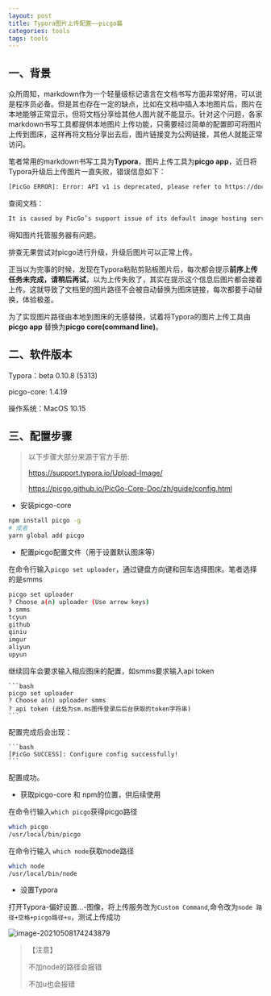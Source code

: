 ```yaml
---
layout: post
title: Typora图片上传配置——picgo篇
categories: tools
tags: tools
---
```


## 一、背景

众所周知，markdown作为一个轻量级标记语言在文档书写方面非常好用，可以说是程序员必备。但是其也存在一定的缺点，比如在文档中插入本地图片后，图片在本地能够正常显示，但将文档分享给其他人图片就不能显示。针对这个问题，各家markdown书写工具都提供本地图片上传功能，只需要经过简单的配置即可将图片上传到图床，这样再将文档分享出去后，图片链接变为公网链接，其他人就能正常访问。

笔者常用的markdown书写工具为**Typora**，图片上传工具为**picgo app**，近日将Typora升级后上传图片一直失败，错误信息如下：

```bash
[PicGo ERROR]: Error: API v1 is deprecated, please refer to https://doc.sm.ms/ for v2 API documentation.
```
查阅文档：

```bash
It is caused by PicGo’s support issue of its default image hosting service: sm.ms, please refer PicGo/PicGo-Core#30, or use other image service other than the default one
```

得知图片托管服务器有问题。

排查无果尝试对picgo进行升级，升级后图片可以正常上传。

正当以为完事的时候，发现在Typora粘贴剪贴板图片后，每次都会提示**前序上传任务未完成，请稍后再试**，以为上传失败了，其实在提示这个信息后图片都会接着上传。这就导致了文档里的图片路径不会被自动替换为图床链接，每次都要手动替换，体验极差。

为了实现图片路径由本地到图床的无感替换，试着将Typora的图片上传工具由**picgo app** 替换为**picgo core(command line)**。

## 二、软件版本

Typora：beta 0.10.8 (5313)

picgo-core: 1.4.19

操作系统：MacOS 10.15

## 三、配置步骤

> 以下步骤大部分来源于官方手册:
>
> https://support.typora.io/Upload-Image/
>
> https://picgo.github.io/PicGo-Core-Doc/zh/guide/config.html

- 安装picgo-core

```bash
npm install picgo -g
# 或者
yarn global add picgo
```

- 配置picgo配置文件（用于设置默认图床等）

在命令行输入`picgo set uploader`，通过键盘方向键和回车选择图床。笔者选择的是smms

```bash
picgo set uploader
? Choose a(n) uploader (Use arrow keys)
❯ smms 
tcyun 
github 
qiniu 
imgur 
aliyun 
upyun 
```

继续回车会要求输入相应图床的配置，如smms要求输入api token
    
    ```bash
    picgo set uploader
    ? Choose a(n) uploader smms
    ? api token (此处为sm.ms图传登录后后台获取的token字符串) 
    ```

配置完成后会出现：
    
    ```bash
    [PicGo SUCCESS]: Configure config successfully!
    ```

配置成功。

- 获取picgo-core 和 npm的位置，供后续使用

在命令行输入`which picgo`获得picgo路径

```bash
which picgo
/usr/local/bin/picgo
```

在命令行输入 `which node`获取node路径

```bash
which node          
/usr/local/bin/node
```

- 设置Typora

打开Typora-偏好设置…-图像，将上传服务改为`Custom Command`,命令改为`node 路径+空格+picgo路径+u`，测试上传成功

![image-20210508174243879](https://i.loli.net/2021/05/08/zIHPMh7dxs5aqDQ.png)

> 【注意】
>
> 不加node的路径会报错
>
> 不加u也会报错